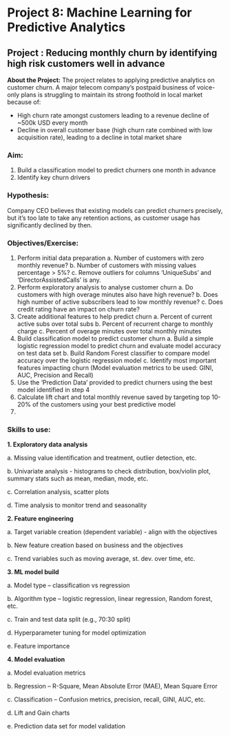 # Project 8: Machine Learning for Predictive Analytics
## Project : Reducing monthly churn by identifying high risk customers well in advance

__About the Project:__
The project relates to applying predictive analytics on customer churn. A major telecom company’s postpaid business of voice-only plans is struggling to maintain its strong foothold in local market because of:
-	High churn rate amongst customers leading to a revenue decline of ~500k USD every month
-	Decline in overall customer base (high churn rate combined with low acquisition rate), leading to a decline in total market share

### Aim: 
1.	Build a classification model to predict churners one month in advance
2.	Identify key churn drivers

### Hypothesis:
Company CEO believes that existing models can predict churners precisely, but it’s too late to take any retention actions, as customer usage has significantly declined by then.

### Objectives/Exercise:
1.	Perform initial data preparation
a.	Number of customers with zero monthly revenue?
b.	Number of customers with missing values percentage > 5%?
c.	Remove outliers for columns ‘UniqueSubs’ and ‘DirectorAssistedCalls’ is any.
2.	Perform exploratory analysis to analyse customer churn
a.	Do customers with high overage minutes also have high revenue?
b.	Does high number of active subscribers lead to low monthly revenue?
c.	Does credit rating have an impact on churn rate?
3.	Create additional features to help predict churn
a.	Percent of current active subs over total subs
b.	Percent of recurrent charge to monthly charge
c.	Percent of overage minutes over total monthly minutes
4.	Build classification model to predict customer churn
a.	Build a simple logistic regression model to predict churn and evaluate model accuracy on test data set
b.	Build Random Forest classifier to compare model accuracy over the logistic regression model
c.	Identify most important features impacting churn (Model evaluation metrics to be used: GINI, AUC, Precision and Recall)
5.	Use the ‘Prediction Data’ provided to predict churners using the best model identified in step 4
6.	Calculate lift chart and total monthly revenue saved by targeting top 10-20% of the customers using your best predictive model
7.	
### Skills to use:
__1.	Exploratory data analysis__

a.	Missing value identification and treatment, outlier detection, etc.

b.	Univariate analysis - histograms to check distribution, box/violin plot, summary stats such as mean, median, mode, etc.

c.	Correlation analysis, scatter plots

d.	Time analysis to monitor trend and seasonality

__2.	Feature engineering__

a.	Target variable creation (dependent variable) - align with the objectives

b.	New feature creation based on business and the objectives

c.	Trend variables such as moving average, st. dev. over time, etc.

__3.	ML model build__

a.	Model type – classification vs regression

b.	Algorithm type – logistic regression, linear regression, Random forest, etc.

c.	Train and test data split (e.g., 70:30 split)

d.	Hyperparameter tuning for model optimization

e.	Feature importance

__4.	Model evaluation__

a.	Model evaluation metrics

b.	Regression – R-Square, Mean Absolute Error (MAE), Mean Square Error 

c.	Classification – Confusion metrics, precision, recall, GINI, AUC, etc.

d.	Lift and Gain charts

e.	Prediction data set for model validation

